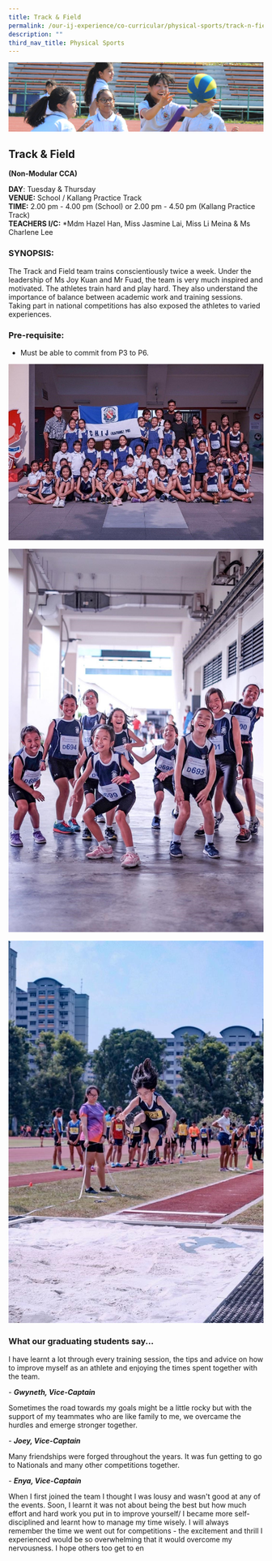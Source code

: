 ```yaml
---
title: Track & Field
permalink: /our-ij-experience/co-curricular/physical-sports/track-n-field
description: ""
third_nav_title: Physical Sports
---
```

![](/images/subpage.jpg)

## Track & Field

**(Non-Modular CCA)**

  

**DAY**: Tuesday & Thursday<br>
**VENUE:** School / Kallang Practice Track<br>
**TIME:** 2.00 pm - 4.00 pm (School) or 2.00 pm - 4.50 pm (Kallang Practice Track)<br>
**TEACHERS I/C:** \*Mdm Hazel Han, Miss Jasmine Lai, Miss Li Meina & Ms Charlene Lee

### SYNOPSIS:


The Track and Field team trains conscientiously twice a week. Under the leadership of Ms Joy Kuan and Mr Fuad, the team is very much inspired and motivated. The athletes train hard and play hard. They also understand the importance of balance between academic work and training sessions. Taking part in national competitions has also exposed the athletes to varied experiences.

### Pre-requisite:


*   Must be able to commit from P3 to P6.


![](/images/Co%20Curricular/Track%20%20Field_1.jpg)

![](/images/Co%20Curricular/Track%20%20Field_2.jpg)

![](/images/Co%20Curricular/Track%20%20Field_3.jpg)


### What our graduating students say...


I have learnt a lot through every training session, the tips and advice on how to improve myself as an athlete and enjoying the times spent together with the team.

\- **_Gwyneth, Vice-Captain_**

  

Sometimes the road towards my goals might be a little rocky but with the support of my teammates who are like family to me, we overcame the hurdles and emerge stronger together.

\- **_Joey, Vice-Captain_**

  

Many friendships were forged throughout the years. It was fun getting to go to Nationals and many other competitions together.

\- **_Enya, Vice-Captain_**

  

When I first joined the team I thought I was lousy and wasn't good at any of the events. Soon, I learnt it was not about being the best but how much effort and hard work you put in to improve yourself/ I became more self-disciplined and learnt how to manage my time wisely. I will always remember the time we went out for competitions - the excitement and thrill I experienced would be so overwhelming that it would overcome my nervousness. I hope others too get to en